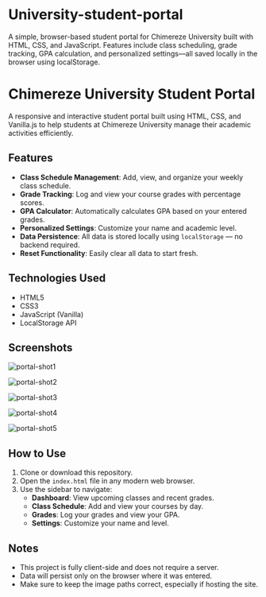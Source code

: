 # University-student-portal
A simple, browser-based student portal for Chimereze University built with HTML, CSS, and JavaScript. Features include class scheduling, grade tracking, GPA calculation, and personalized settings—all saved locally in the browser using localStorage.

# Chimereze University Student Portal

A responsive and interactive student portal built using HTML, CSS, and Vanilla.js to help students at Chimereze University manage their academic activities efficiently.

## Features

- **Class Schedule Management**: Add, view, and organize your weekly class schedule.
- **Grade Tracking**: Log and view your course grades with percentage scores.
- **GPA Calculator**: Automatically calculates GPA based on your entered grades.
- **Personalized Settings**: Customize your name and academic level.
- **Data Persistence**: All data is stored locally using `localStorage` — no backend required.
- **Reset Functionality**: Easily clear all data to start fresh.

## Technologies Used

- HTML5
- CSS3
- JavaScript (Vanilla)
- LocalStorage API

## Screenshots
![portal-shot1](https://github.com/user-attachments/assets/b24bab82-5a90-4544-9a55-2bbdd8683a64)

![portal-shot2](https://github.com/user-attachments/assets/9a3bf9aa-6674-4426-9ba0-5aad5d4c748a)

![portal-shot3](https://github.com/user-attachments/assets/1d70d701-7a29-40fc-af7a-54ad840cd346)

![portal-shot4](https://github.com/user-attachments/assets/1e1d6ab3-bba7-4e5d-80cd-3490b6e11198)

![portal-shot5](https://github.com/user-attachments/assets/24a9f3d4-c6f9-4038-898f-85248518543a)

## How to Use

1. Clone or download this repository.
2. Open the `index.html` file in any modern web browser.
3. Use the sidebar to navigate:
   - **Dashboard**: View upcoming classes and recent grades.
   - **Class Schedule**: Add and view your courses by day.
   - **Grades**: Log your grades and view your GPA.
   - **Settings**: Customize your name and level.



## Notes

- This project is fully client-side and does not require a server.
- Data will persist only on the browser where it was entered.
- Make sure to keep the image paths correct, especially if hosting the site.



